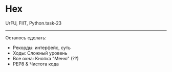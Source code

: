 # Hex
UrFU, FIIT, Python.task-23


---
Осталось сделать:
- Рекорды: интерфейс, суть
- Ходы: Сложный уровень
- Все окна: Кнопка "Меню" (??)
- PEP8 & Чистота кода

